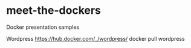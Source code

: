 # meet-the-dockers
Docker presentation samples



Wordpress
https://hub.docker.com/_/wordpress/
docker pull wordpress
